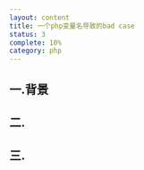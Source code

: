 ```yaml
---
layout: content
title: 一个php变量名导致的bad case
status: 3
complete: 10% 
category: php
---
```


## 一.背景


## 二. 



## 三. 
